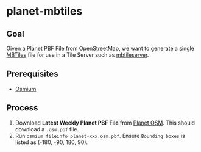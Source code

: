 # planet-mbtiles

## Goal

Given a Planet PBF File from OpenStreetMap, we want to generate a single [MBTiles](https://wiki.openstreetmap.org/wiki/MBTiles) file for use in a Tile Server such as [mbtileserver](https://github.com/consbio/mbtileserver).

## Prerequisites

- [Osmium](https://wiki.openstreetmap.org/wiki/Osmium)

## Process

1. Download **Latest Weekly Planet PBF File** from [Planet OSM](https://planet.openstreetmap.org/). This should download a `.osm.pbf` file.
2. Run `osmium fileinfo planet-xxx.osm.pbf`. Ensure `Bounding boxes` is listed as (-180, -90, 180, 90).
